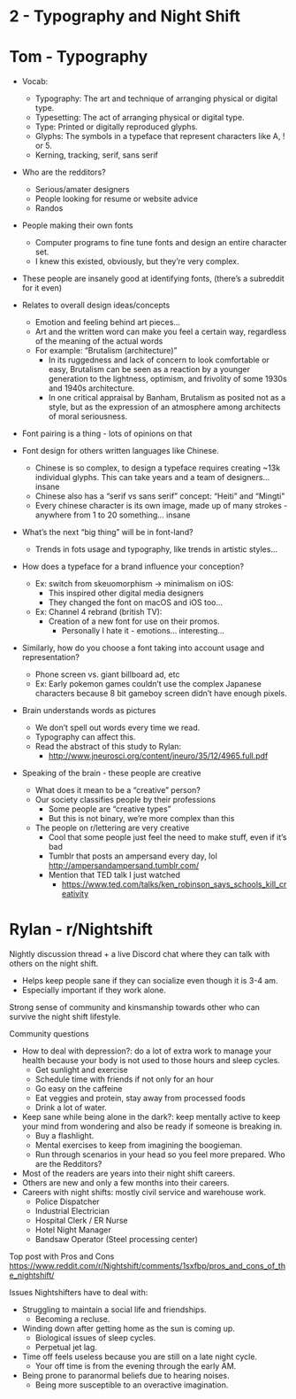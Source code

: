 2 - Typography and Night Shift
===
Tom - Typography
====
* Vocab:
    * Typography: The art and technique of arranging physical or digital type.
    * Typesetting: The act of arranging physical or digital type.
    * Type: Printed or digitally reproduced glyphs.
    * Glyphs: The symbols in a typeface that represent characters like A, ! or 5.
    * Kerning, tracking, serif, sans serif
* Who are the redditors?
    * Serious/amater designers
    * People looking for resume or website advice
    * Randos
* People making their own fonts
    * Computer programs to fine tune fonts and design an entire character set.
    * I knew this existed, obviously, but they’re very complex.
* These people are insanely good at identifying fonts, (there’s a subreddit for it even)

* Relates to overall design ideas/concepts
    * Emotion and feeling behind art pieces…
    * Art and the written word can make you feel a certain way, regardless of the meaning of the actual words
    * For example: “Brutalism (architecture)”
        * In its ruggedness and lack of concern to look comfortable or easy, Brutalism can be seen as a reaction by a younger generation to the lightness, optimism, and frivolity of some 1930s and 1940s architecture.
        * In one critical appraisal by Banham, Brutalism as posited not as a style, but as the expression of an atmosphere among architects of moral seriousness.
* Font pairing is a thing - lots of opinions on that
* Font design for others written languages like Chinese.
    * Chinese is so complex, to design a typeface requires creating ~13k individual glyphs.  This can take years and a team of designers… insane
    * Chinese also has a “serif vs sans serif” concept: “Heiti” and “Mingti”
    * Every chinese character is its own image, made up of many strokes - anywhere from 1 to 20 something… insane
* What’s the next “big thing” will be in font-land?
    * Trends in fots usage and typography, like trends in artistic styles…
* How does a typeface for a brand influence your conception?
    * Ex: switch from skeuomorphism -> minimalism on iOS:
        * This inspired other digital media designers
        * They changed the font on macOS and iOS too...
    * Ex: Channel 4 rebrand (british TV):
        * Creation of a new font for use on their promos.
            * Personally I hate it - emotions… interesting…
* Similarly, how do you choose a font taking into account usage and representation?
    * Phone screen vs. giant billboard ad, etc
    * Ex: Early pokemon games couldn’t use the complex Japanese characters because 8 bit gameboy screen didn’t have enough pixels.
* Brain understands words as pictures
    * We don’t spell out words every time we read.
    * Typography can affect this.
    * Read the abstract of this study to Rylan:
        * http://www.jneurosci.org/content/jneuro/35/12/4965.full.pdf
* Speaking of the brain - these people are creative
    * What does it mean to be a “creative” person?
    * Our society classifies people by their professions
        * Some people are “creative types”
        * But this is not binary, we’re more complex than this
    * The people on r/lettering are very creative
        * Cool that some people just feel the need to make stuff, even if it’s bad
        * Tumblr that posts an ampersand every day, lol http://ampersandampersand.tumblr.com/
        * Mention that TED talk I just watched
            * https://www.ted.com/talks/ken_robinson_says_schools_kill_creativity


Rylan - r/Nightshift
====
Nightly discussion thread + a live Discord chat where they can talk with others on the night shift.
* Helps keep people sane if they can socialize even though it is 3-4 am.
* Especially important if they work alone.

Strong sense of community and kinsmanship towards other who can survive the night shift lifestyle.

Community questions
* How to deal with depression?: do a lot of extra work to manage your health because your body is not used to those hours and sleep cycles.
    * Get sunlight and exercise
    * Schedule time with friends if not only for an hour
    * Go easy on the caffeine
    * Eat veggies and protein, stay away from processed foods
    * Drink a lot of water.
* Keep sane while being alone in the dark?: keep mentally active to keep your mind from wondering and also be ready if someone is breaking in.
    * Buy a flashlight.
    * Mental exercises to keep from imagining the boogieman.
    * Run through scenarios in your head so you feel more prepared.
Who are the Redditors?
* Most of the readers are years into their night shift careers.
* Others are new and only a few months into their careers.
* Careers with night shifts: mostly civil service and warehouse work.
    * Police Dispatcher
    * Industrial Electrician
    * Hospital Clerk / ER Nurse
    * Hotel Night Manager
    * Bandsaw Operator (Steel processing center)

Top post with Pros and Cons
https://www.reddit.com/r/Nightshift/comments/1sxfbp/pros_and_cons_of_the_nightshift/

Issues Nightshifters have to deal with:
* Struggling to maintain a social life and friendships.
    * Becoming a recluse.
* Winding down after getting home as the sun is coming up.
    * Biological issues of sleep cycles.
    * Perpetual jet lag.
* Time off feels useless because you are still on a late night cycle.
    * Your off time is from the evening through the early AM.
* Being prone to paranormal beliefs due to hearing noises.
    * Being more susceptible to an overactive imagination.
